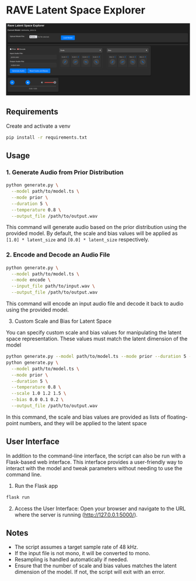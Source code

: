 # RAVE Latent Space Explorer

![RAVE Latent Space Explorer](./demo/screenshot.png)

## Requirements

Create and activate a venv

```bash
pip install -r requirements.txt
```

## Usage

### 1. Generate Audio from Prior Distribution

```bash
python generate.py \
  --model path/to/model.ts \
  --mode prior \
  --duration 5 \
  --temperature 0.8 \
  --output_file /path/to/output.wav

```

This command will generate audio based on the prior distribution using the
provided model. By default, the scale and bias values will be applied as `[1.0] * latent_size`
and `[0.0] * latent_size` respectively.

### 2. Encode and Decode an Audio File

```bash
python generate.py \
  --model path/to/model.ts \
  --mode encode \
  --input_file path/to/input.wav \
  --output_file /path/to/output.wav
```

This command will encode an input audio file and decode it back to audio using the provided model.

3. Custom Scale and Bias for Latent Space

You can specify custom scale and bias values for manipulating the latent space representation. These values must match the latent dimension of the model

```bash
python generate.py --model path/to/model.ts --mode prior --duration 5 --temperature 0.8 --scale 1.0 1.2 1.5 --bias 0.0 0.1 0.2 --output_file /path/to/output.wav
python generate.py \
  --model path/to/model.ts \
  --mode prior \
  --duration 5 \
  --temperature 0.8 \
  --scale 1.0 1.2 1.5 \
  --bias 0.0 0.1 0.2 \
  --output_file /path/to/output.wav
```

In this command, the scale and bias values are provided as lists of floating-point numbers, and they will be applied to the latent space

## User Interface

In addition to the command-line interface, the script can also be run
with a Flask-based web interface. This interface provides a user-friendly way
to interact with the model and tweak parameters without needing to use the
command line.

1. Run the Flask app

```bash
flask run
```

2. Access the User Interface: Open your browser and navigate to the URL where the server is running (http://127.0.0.1:5000/). 

## Notes

- The script assumes a target sample rate of 48 kHz.
- If the input file is not mono, it will be converted to mono.
- Resampling is handled automatically if needed.
- Ensure that the number of scale and bias values matches the latent dimension of the model. If not, the script will exit with an error.
